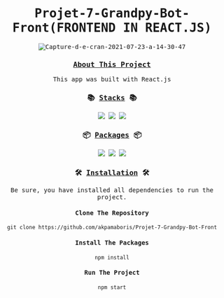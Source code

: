 <div align="center">
<samp>
<h1>Projet-7-Grandpy-Bot-Front(FRONTEND IN REACT.JS)</h1>
<img src="https://i.ibb.co/F7TqxJD/Capture-d-e-cran-2021-07-23-a-14-30-47.png" alt="Capture-d-e-cran-2021-07-23-a-14-30-47" border="0">
  

  
<h3><ins>About This Project</ins></h3>
  
<p> This app was built with React.js</p>

<h3>📚 <ins>Stacks</ins> 📚</h3>
<img src="https://img.shields.io/badge/-React-ffd32a?style=for-the-badge&logo=React&logoColor=black">
<img src="https://img.shields.io/badge/-JavaScript-ffd32a?style=for-the-badge&logo=JavaScript&logoColor=black">
<img src="https://img.shields.io/badge/-CSS-ffd32a?style=for-the-badge&logo=CSS&logoColor=black">
<h3>📦 <ins>Packages</ins> 📦</h3>
<img src="https://img.shields.io/badge/react-react-blue">
<img src="https://img.shields.io/badge/googlemaps-googlemaps-blue">
<img src="https://img.shields.io/badge/axios-axios-blue">

<h3>🛠️ <ins>Installation</ins> 🛠️</h3>
<p>Be sure, you have installed all dependencies to run the project.</p>
<h4>Clone The Repository</h4>

`git clone https://github.com/akpamaboris/Projet-7-Grandpy-Bot-Front`
      
      
<h4>Install The Packages</h4>
      
` npm install `
      
<h4>Run The Project</h4>
      
`npm start`
</samp>
</div>
